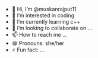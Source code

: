 - 👋 Hi, I’m @muskanrajput11
- 👀 I’m interested in coding
- 🌱 I’m currently learning c++
- 💞️ I’m looking to collaborate on ...
- 📫 How to reach me ...
- 😄 Pronouns: she/her
- ⚡ Fun fact: ...

<!---
muskanrajput11/muskanrajput11 is a ✨ special ✨ repository because its `README.md` (this file) appears on your GitHub profile.
You can click the Preview link to take a look at your changes.
--->
